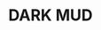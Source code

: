 ---
title: "DARK MUD"
price: "TBA"
desc: "Opis nije dostupan"
img_path: "/assets/img/A.MIG-1405.jpg"
brand: AMMO
available: true
cat: "weathering"
subcat: "ENAMEL EFFECTS (35 mL)"
subsubcat: "SS"
---